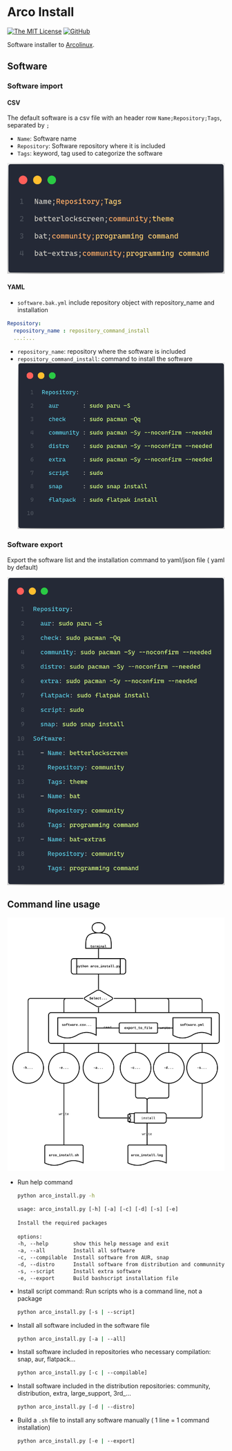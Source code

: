 # Arco Install

[![The MIT License](https://img.shields.io/badge/license-MIT-blue.svg?style=for-the-badge)](http://opensource.org/licenses/MIT)
[![GitHub](https://img.shields.io/github/tag/AlbertoVf/arco-install.svg?style=for-the-badge)](https://github.com/AlbertoVf/arco-install/tags)

Software installer to [Arcolinux](https://arcolinux.com/).

## Software

### Software import

#### CSV

The default software is a csv file with an header row `Name;Repository;Tags`, separated by `;`

- `Name`: Software name
- `Repository`: Software repository where it is included
- `Tags`: keyword, tag used to categorize the software

![software csv](docs/software_format_csv.png)

#### YAML

- `software.bak.yml` include repository object with repository_name and installation

```yaml
Repository:
  repository_name : repository_command_install
  ...:...
```

- `repository_name`: repository where the software is included
- `repository_command_install`: command to install the software
![software repository format](docs/software_format_yml.png)

### Software export

Export the software list and the installation command to yaml/json file ( yaml by default)

![repository command](docs/software_export.png)

## Command line usage

![Use diagram](docs/use_diagram.svg)

- Run help command

    ```bash
    python arco_install.py -h
    ```

    ```log
    usage: arco_install.py [-h] [-a] [-c] [-d] [-s] [-e]

    Install the required packages

    options:
    -h, --help        show this help message and exit
    -a, --all         Install all software
    -c, --compilable  Install software from AUR, snap
    -d, --distro      Install software from distribution and communnity
    -s, --script      Install extra software
    -e, --export      Build bashscript installation file
    ```

- Install script command: Run scripts who is a command line, not a package

    ```bash
    python arco_install.py [-s | --script]
    ```

- Install all software included in the software file

    ```bash
    python arco_install.py [-a | --all]
    ```

- Install software included in repositories who necessary compilation: snap, aur, flatpack...

    ```bash
    python arco_install.py [-c | --compilable]
    ```

- Install software included in the distribution repositories: community, distribution, extra, large_support, 3rd_...

    ```bash
    python arco_install.py [-d | --distro]
    ```

- Build a `.sh` file to install any software manually ( 1 line = 1 command installation)

    ```bash
    python arco_install.py [-e | --export]
    ```

